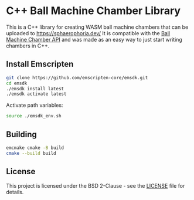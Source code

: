 # C++ Ball Machine Chamber Library
This is a C++ library for creating WASM ball machine chambers that can be uploaded to https://sphaerophoria.dev/
It is compatible with the [Ball Machine Chamber API](https://github.com/sphaerophoria/ball-machine) and was made as an easy way to just start writing chambers in C++.

## Install Emscripten
```bash
git clone https://github.com/emscripten-core/emsdk.git
cd emsdk
./emsdk install latest
./emsdk activate latest
```
Activate path variables:
```bash
source ./emsdk_env.sh
```
## Building
```bash
emcmake cmake -B build
cmake --build build
```

## License

This project is licensed under the BSD 2-Clause - see the [LICENSE](LICENSE) file for details.
